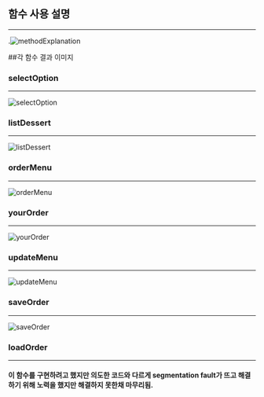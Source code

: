 ## 함수 사용 설명
---------
.![methodExplanation](https://user-images.githubusercontent.com/103713184/169043968-b22c0e0c-c169-4c40-80ad-dd33fef620d2.png)


##각 함수 결과 이미지

### selectOption
-----------
![selectOption](https://user-images.githubusercontent.com/103713184/169044441-d0eef427-b1fa-4119-ba04-c82feabd6fed.png)

### listDessert
-----------
![listDessert](https://user-images.githubusercontent.com/103713184/169044554-0981f717-2cc2-48c4-a258-3f705726f9be.png)

### orderMenu
-----------
![orderMenu](https://user-images.githubusercontent.com/103713184/169044725-8ab83b84-87a8-4f5f-a037-560de9126be0.png)

### yourOrder
-----------
![yourOrder](https://user-images.githubusercontent.com/103713184/169044811-192292ec-bb1a-4fc2-9cb4-0793f60b6932.png)

### updateMenu
-----------
![updateMenu](https://user-images.githubusercontent.com/103713184/169044848-be7ed3a5-adf5-43f9-9167-f86e7dee2536.png)

### saveOrder
-----------
![saveOrder](https://user-images.githubusercontent.com/103713184/169044908-d0dfbacd-ae39-4498-8de5-b5bba47a84f5.png)

### loadOrder
-----------
#### 이 함수를 구현하려고 했지만 의도한 코드와 다르게 segmentation fault가 뜨고 해결하기 위해 노력을 했지만 해결하지 못한채 마무리됨. 
